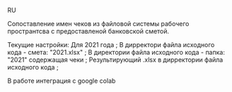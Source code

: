 RU

Сопоставление имен чеков из файловой 
системы рабочего пространтсва с предоставленой 
банковской сметой.

Текущие настройки:
  Для 2021 года ;
  В дирректори файла исходного кода - смета: "2021.xlsx" ;
  В директории файла исходного кода - папка: "2021"
содержащая чеки ;
  Результирующий .xlsx в дирректории файла исходного кода ;
  
В работе интеграция с google colab
